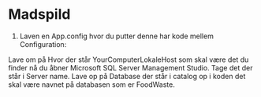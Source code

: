 # Madspild

1. Laven en App.config hvor du putter denne har kode mellem Configuration:
    <add name="post" connectionString="Data Source=YourComputerLokaleHost;
         Initial Catalog=Databasen;Integrated Security=True" providerName="System.Data.SqlClient"/>
  </connectionStrings>
Lave om på Hvor der står YourComputerLokaleHost som skal være det du finder nå du åbner Microsoft SQL Server Management Studio. Tage det der står i Server name.
Lave op på Database der står i catalog op i koden det skal være navnet på databasen som er FoodWaste.